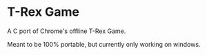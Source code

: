 # T-Rex Game
A C port of Chrome's offline T-Rex Game.

Meant to be 100% portable, but currently only working on windows.